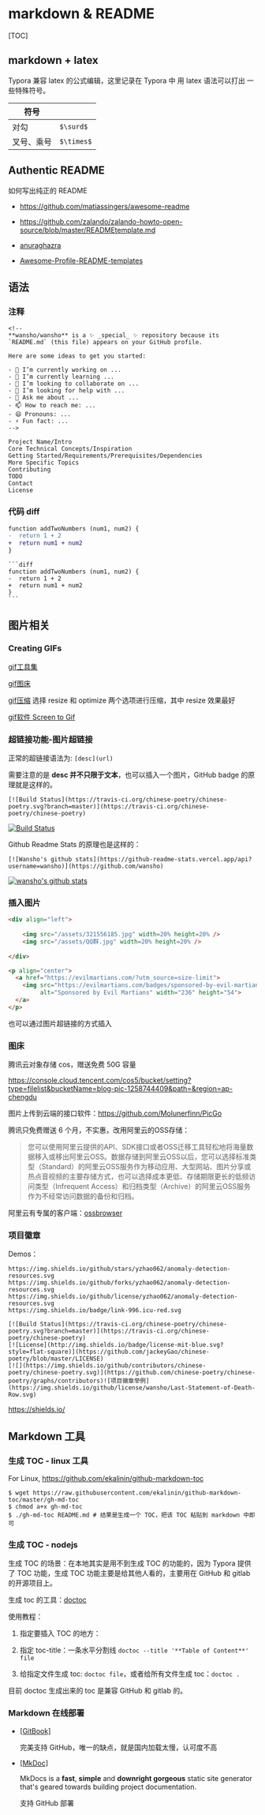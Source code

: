 # markdown & README

[TOC]

## markdown + latex

Typora  兼容 latex 的公式编辑，这里记录在 Typora 中 用 latex 语法可以打出 一些特殊符号。

| 符号       |            |
| ---------- | ---------- |
| 对勾       | `$\surd$`  |
| 叉号、乘号 | `$\times$` |

## Authentic README

如何写出纯正的 README

* https://github.com/matiassingers/awesome-readme

* https://github.com/zalando/zalando-howto-open-source/blob/master/READMEtemplate.md

* [anuraghazra](https://github.com/anuraghazra/anuraghazra)
* [Awesome-Profile-README-templates](https://github.com/kautukkundan/Awesome-Profile-README-templates)

## 语法

### 注释

```
<!--
**wansho/wansho** is a ✨ _special_ ✨ repository because its `README.md` (this file) appears on your GitHub profile.

Here are some ideas to get you started:

- 🔭 I’m currently working on ...
- 🌱 I’m currently learning ...
- 👯 I’m looking to collaborate on ...
- 🤔 I’m looking for help with ...
- 💬 Ask me about ...
- 📫 How to reach me: ...
- 😄 Pronouns: ...
- ⚡ Fun fact: ...
-->
```

```
Project Name/Intro
Core Technical Concepts/Inspiration
Getting Started/Requirements/Prerequisites/Dependencies
More Specific Topics
Contributing
TODO
Contact
License
```

### 代码 diff

```diff
function addTwoNumbers (num1, num2) {
-  return 1 + 2
+  return num1 + num2
}
```

```
```diff
function addTwoNumbers (num1, num2) {
-  return 1 + 2
+  return num1 + num2
}
​```
```



## 图片相关

### Creating GIFs

[gif工具集](<https://github.com/matiassingers/awesome-readme#creating-gifs>)

[gif图床](<https://giphy.com/>)

[gif压缩](<https://ezgif.com/>) 选择 resize 和 optimize 两个选项进行压缩，其中 resize 效果最好

[gif软件 Screen to Gif ](<https://www.screentogif.com/>)

### 超链接功能-图片超链接

正常的超链接语法为: `[desc](url)`

需要注意的是 **desc 并不只限于文本**，也可以插入一个图片，GitHub badge 的原理就是这样的。

```
[![Build Status](https://travis-ci.org/chinese-poetry/chinese-poetry.svg?branch=master)](https://travis-ci.org/chinese-poetry/chinese-poetry)
```

[![Build Status](https://travis-ci.org/chinese-poetry/chinese-poetry.svg?branch=master)](https://travis-ci.org/chinese-poetry/chinese-poetry)

Github Readme Stats 的原理也是这样的：



```
[![Wansho's github stats](https://github-readme-stats.vercel.app/api?username=wansho)](https://github.com/wansho)
```

[![wansho's github stats](https://github-readme-stats.vercel.app/api?username=wansho)](https://github.com/wansho)



### 插入图片

```html
<div align="left">
    
    <img src="/assets/321556185.jpg" width=20% height=20% />
    <img src="/assets/QQ群.jpg" width=20% height=20% />
    
</div>

<p align="center">
  <a href="https://evilmartians.com/?utm_source=size-limit">
    <img src="https://evilmartians.com/badges/sponsored-by-evil-martians.svg"
         alt="Sponsored by Evil Martians" width="236" height="54">
  </a>
</p>

```

也可以通过图片超链接的方式插入

### 图床

腾讯云对象存储 cos，赠送免费 50G 容量

https://console.cloud.tencent.com/cos5/bucket/setting?type=filelist&bucketName=blog-pic-1258744409&path=&region=ap-chengdu

图片上传到云端的接口软件：https://github.com/Molunerfinn/PicGo

腾讯只免费赠送 6 个月，不实惠，改用阿里云的OSS存储：

> 您可以使用阿里云提供的API、SDK接口或者OSS迁移工具轻松地将海量数据移入或移出阿里云OSS。数据存储到阿里云OSS以后，您可以选择标准类型（Standard）的阿里云OSS服务作为移动应用、大型网站、图片分享或热点音视频的主要存储方式，也可以选择成本更低、存储期限更长的低频访问类型（Infrequent Access）和归档类型（Archive）的阿里云OSS服务作为不经常访问数据的备份和归档。

阿里云有专属的客户端：[ossbrowser](http://gosspublic.alicdn.com/oss-browser/1.9.1/oss-browser-win32-x64.zip?spm=a2c4g.11186623.2.10.42741144jhrm9W&file=oss-browser-win32-x64.zip)

### 项目徽章

Demos：

```
https://img.shields.io/github/stars/yzhao062/anomaly-detection-resources.svg
https://img.shields.io/github/forks/yzhao062/anomaly-detection-resources.svg
https://img.shields.io/github/license/yzhao062/anomaly-detection-resources.svg
https://img.shields.io/badge/link-996.icu-red.svg

[![Build Status](https://travis-ci.org/chinese-poetry/chinese-poetry.svg?branch=master)](https://travis-ci.org/chinese-poetry/chinese-poetry)
[![License](http://img.shields.io/badge/license-mit-blue.svg?style=flat-square)](https://github.com/jackeyGao/chinese-poetry/blob/master/LICENSE)
[![](https://img.shields.io/github/contributors/chinese-poetry/chinese-poetry.svg)](https://github.com/chinese-poetry/chinese-poetry/graphs/contributors)![项目徽章举例](https://img.shields.io/github/license/wansho/Last-Statement-of-Death-Row.svg)
```

https://shields.io/

## Markdown 工具

### 生成 TOC - linux 工具

For Linux, https://github.com/ekalinin/github-markdown-toc

```shell
$ wget https://raw.githubusercontent.com/ekalinin/github-markdown-toc/master/gh-md-toc
$ chmod a+x gh-md-toc
$ ./gh-md-toc README.md # 结果是生成一个 TOC，把该 TOC 粘贴到 markdown 中即可
```

### 生成 TOC - nodejs

生成 TOC 的场景：在本地其实是用不到生成 TOC 的功能的，因为 Typora 提供了 TOC 功能，生成 TOC 功能主要是给其他人看的，主要用在 GitHub 和 gitlab 的开源项目上。

生成 toc 的工具：[doctoc](https://github.com/thlorenz/doctoc)

使用教程：

1. 指定要插入 TOC 的地方：

   <!-- START doctoc -->
   <!-- END doctoc -->

2. 指定 toc-title：一条水平分割线 `doctoc --title '**Table of Content**' file `

3. 给指定文件生成 toc: `doctoc file`，或者给所有文件生成 toc：`doctoc .`

目前 doctoc 生成出来的 toc 是兼容 GitHub 和 gitlab 的。

### Markdown 在线部署

* [[GitBook]](https://www.gitbook.com/)

  完美支持 GitHub，唯一的缺点，就是国内加载太慢，认可度不高

* [[MkDoc]](https://github.com/mkdocs/mkdocs)

  MkDocs is a **fast**, **simple** and **downright gorgeous** static site generator that's geared towards building project documentation. 

  支持 GitHub 部署






